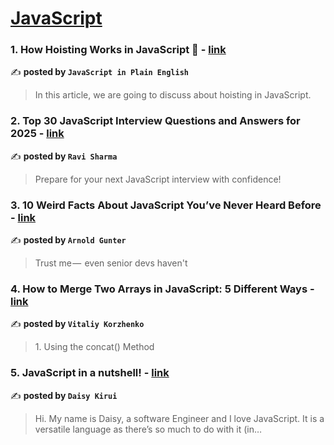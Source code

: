 
<h1><a href=https://medium.com/tag/javascript-development/recommended target="_blank" rel="noopener noreferrer">JavaScript</a></h1>
<h3>1. How Hoisting Works in JavaScript 🧠 - <a href="https://medium.com/javascript-in-plain-english/how-hoisting-works-in-javascript-46b236d1c644" target="_blank" rel="noopener noreferrer">link</a></h3>

✍️ **posted by `JavaScript in Plain English`**

<blockquote>In this article, we are going to discuss about hoisting in JavaScript.</blockquote>

<h3>2. Top 30 JavaScript Interview Questions and Answers for 2025 - <a href="https://medium.com/@javascriptcentric/top-30-javascript-interview-questions-and-answers-for-2024-7f1e2d1d0638" target="_blank" rel="noopener noreferrer">link</a></h3>

✍️ **posted by `Ravi Sharma`**

<blockquote>Prepare for your next JavaScript interview with confidence!</blockquote>

<h3>3. 10 Weird Facts About JavaScript You’ve Never Heard Before - <a href="https://medium.com/@arnoldgunter/10-weird-facts-about-javascript-youve-never-heard-before-6ccb14628121" target="_blank" rel="noopener noreferrer">link</a></h3>

✍️ **posted by `Arnold Gunter`**

<blockquote>Trust me —  even senior devs haven't</blockquote>

<h3>4. How to Merge Two Arrays in JavaScript: 5 Different Ways - <a href="https://medium.com/@vitaliykorzenkoua/how-to-merge-two-arrays-in-javascript-5-different-ways-7ef08d0f3b38" target="_blank" rel="noopener noreferrer">link</a></h3>

✍️ **posted by `Vitaliy Korzhenko`**

<blockquote>1. Using the concat() Method</blockquote>

<h3>5. JavaScript in a nutshell! - <a href="https://medium.com/@daisykirui/javascript-in-a-nutshell-669dab5b6e78" target="_blank" rel="noopener noreferrer">link</a></h3>

✍️ **posted by `Daisy Kirui`**

<blockquote>Hi. My name is Daisy, a software Engineer and I love JavaScript. It is a versatile language as there’s so much to do with it (in…</blockquote>

